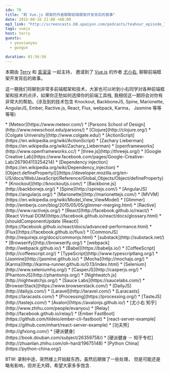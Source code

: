 ```yaml
---
idx: 78
title: "和 Vue.js 框架的作者聊聊前端框架开发背后的故事"
date: 2015-08-16 21:00 +08:00
mp3_link: "http://screencasts.b0.upaiyun.com/podcasts/teahour_episode_78.m4a"
tags: vuejs
host: terry
guests:
  - youxiaoyou
  - gungun

duration: 01:56:56
---
```


本期由 [Terry](http://weibo.com/poshboytl) 和 [袁滚滚](http://weibo.com/rollrollyuan) 一起主持， 邀请到了 [Vue.js](http://vuejs.org/) 的作者 [尤小右](http://weibo.com/arttechdesign), 聊聊前端框架开发背后的故事。

这一期我们将聊到非常多前端框架和技术，大家也可以听到小右同学对各种前端框架和技术的点评，如果你正愁如何选择你的前端工具栈, 我相信这一期将会对你有非常大的帮助。(涉及到的技术包含 Knockout, BackboneJS, Spine, Marionette, AngularJS, Ember, Ractive.js, React, Flux, webpack, Karma， Jasmine 等等等等)

<section class="notes" markdown="1">
* [Meteor](https://www.meteor.com/)
* [Parsons School of Design](http://www.newschool.edu/parsons/)
* [Clojure](http://clojure.org/)
* [Colgate University](http://www.colgate.edu/)
* [ActionScript](https://en.wikipedia.org/wiki/ActionScript)
* [Zachary Lieberman](https://en.wikipedia.org/wiki/Zachary_Lieberman)
* [openframeworks](http://www.openframeworks.cc/)
* [three.js](http://threejs.org/)
* [Google Creative Lab](https://www.facebook.com/pages/Google-Creative-Lab/267904113254214)
* [Dependency injection](https://en.wikipedia.org/wiki/Dependency_injection)
* [Object.defineProperty()](https://developer.mozilla.org/en-US/docs/Web/JavaScript/Reference/Global_Objects/Object/defineProperty)
* [Knockout](http://knockoutjs.com/)
* [Backbone.js](http://backbonejs.org/)
* [Spine](http://spinejs.com/)
* [AngularJS](https://angularjs.org/)
* [Marionette](http://marionettejs.com/)
* [MVVM](https://en.wikipedia.org/wiki/Model_View_ViewModel)
* [Glimmer](http://emberjs.com/blog/2015/05/05/glimmer-merging.html)
* [Ractive](http://www.ractivejs.org/)
* [React](http://facebook.github.io/react/)
* [React Virtual DOM](https://facebook.github.io/react/docs/glossary.html)
* [shouldComponentUpdate (React)](https://facebook.github.io/react/docs/advanced-performance.html)
* [Flux](https://facebook.github.io/flux/)
* [CommonJS](http://requirejs.org/docs/commonjs.html)
* [substack](http://substack.net/)
* [Browserify](http://browserify.org/)
* [webpack](http://webpack.github.io/)
* [Babel](https://babeljs.io/)
* [CoffeeScript](http://coffeescript.org/)
* [TypeScript](http://www.typescriptlang.org/)
* [Jasmine](http://jasmine.github.io/)
* [Mocha](http://mochajs.org/)
* [Karma](http://karma-runner.github.io/0.13/index.html)
* [Selenium](http://www.seleniumhq.org/)
* [CasperJS](http://casperjs.org/)
* [PhantomJS](http://phantomjs.org/)
* [Nightwatch.js](http://nightwatchjs.org/)
* [Sauce Labs](https://saucelabs.com/)
* [BrowserStack](https://www.browserstack.com/)
* [DailyJS](http://dailyjs.com/)
* [Laravel](http://laravel.com/)
* [Laracasts](https://laracasts.com/)
* [Processing](https://processing.org/)
* [TasteJS](http://tastejs.com/)
* [Avalon](https://avalonjs.github.io/)
* [尤小右 知乎](http://www.zhihu.com/people/evanyou)
* [Relay](http://facebook.github.io/relay/)
* [Ember FastBoot](https://github.com/tildeio/ember-cli-fastboot)
* [react-server-example](https://github.com/mhart/react-server-example)
* [功夫熊](http://gfxiong.com/)
* [硬派健身](https://book.douban.com/subject/26359758/)
* [硬派健身 － 知乎专栏](http://zhuanlan.zhihu.com/oh-hard/19675148)
* [Python China](https://python-china.org/)
</section>

BTW:
录制中途，突然楼上开始敲东西，虽然后期做了一些处理， 但是可能还是略有影响，但并无大碍，希望大家多多饱含.

